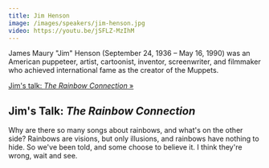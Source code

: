 ```yaml
---
title: Jim Henson
image: /images/speakers/jim-henson.jpg
video: https://youtu.be/jSFLZ-MzIhM
---
```

James Maury "Jim" Henson (September 24, 1936 – May 16, 1990) was an American puppeteer, artist, cartoonist, inventor, screenwriter, and filmmaker who achieved international fame as the creator of the Muppets.

[Jim's talk: *The Rainbow Connection* &raquo;](directive:more)

## Jim's Talk: *The Rainbow Connection*

Why are there so many songs about rainbows, and what's on the other side? Rainbows are visions, but only illusions, and rainbows have nothing to hide. So we've been told, and some choose to believe it. I think they're wrong, wait and see.

<!--TODO: the Elm side should generate <iframe width="560" height="315" src="https://www.youtube-nocookie.com/embed/jSFLZ-MzIhM" frameborder="0" allow="autoplay; encrypted-media" allowfullscreen></iframe>-->
